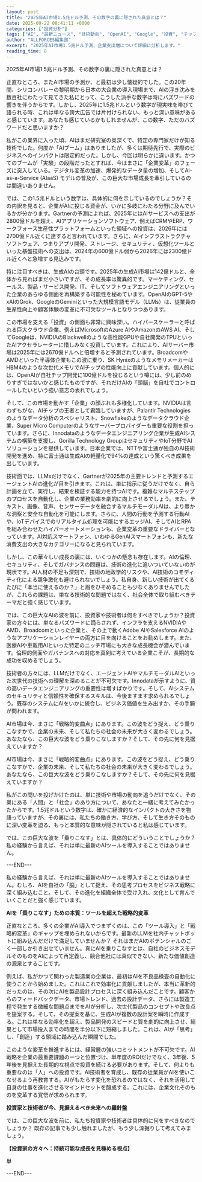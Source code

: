 ```yaml
---
layout: post
title: "2025年AI市場1.5兆ドル予測、その数字の裏に隠された真意とは？"
date: 2025-09-22 08:41:11 +0000
categories: ["投資分析"]
tags: ["AI", "最新ニュース", "技術動向", "OpenAI", "Google", "投資", "チップ", "エージェント"]
author: "ALLFORCES編集部"
excerpt: "2025年AI市場1.5兆ドル予測、企業支出増について詳細に分析します。"
reading_time: 8
---
```


2025年AI市場1.5兆ドル予測、その数字の裏に隠された真意とは？

正直なところ、またAI市場の予測か、と最初は少し懐疑的でした。この20年間、シリコンバレーの黎明期から日本の大企業の導入現場まで、AIの浮き沈みを数百社にわたって見てきた私にとって、こうした派手な数字は時にバズワードの響きを伴うからです。しかし、2025年に1.5兆ドルという数字が現実味を帯びて語られる時、これは単なる誇大広告では片付けられない、もっと深い意味があると感じています。あなたも感じているかもしれませんが、この数字、ただのバズワードだと思いますか？

私がこの業界に入った頃、AIはまだ研究室の奥深くで、特定の専門家だけが知る技術でした。何度か「AIブーム」はありましたが、多くは期待先行で、実際のビジネスへのインパクトは限定的だった。しかし、今回は明らかに違います。かつてのブームが「実験」の段階だったとすれば、今はまさに「企業変革」のフェーズに突入している。デジタル変革の加速、爆発的なデータ量の増加、そしてAI-as-a-Service (AIaaS) モデルの普及が、この巨大な市場成長を牽引しているのは間違いありません。

では、この1.5兆ドルという数字は、具体的に何を示しているのでしょうか？その内訳を見ると、企業がAIに投じる資金が、いかに多岐にわたる分野に及んでいるかが分かります。Gartnerの予測によれば、2025年にはAIサービスへの支出が2800億ドルを超え、AIアプリケーションソフトウェア、例えばCRMやERP、ワークフォース生産性プラットフォームといった領域への投資は、2026年には2700億ドル近くに達すると言われています。さらに、AIインフラストラクチャソフトウェア、つまりアプリ開発、ストレージ、セキュリティ、仮想化ツールといった基盤技術への支出は、2024年の600億ドル弱から2026年には2300億ドル近くへと急増する見込みです。

特に注目すべきは、生成AIの台頭です。2025年の生成AI市場は142億ドルと、全体から見ればまだ小さいですが、その成長率は驚異的です。マーケティング、セールス、製品・サービス開発、IT、そしてソフトウェアエンジニアリングといった企業のあらゆる側面を再構築する可能性を秘めています。OpenAIのGPT-5やxAIのGrok、GoogleのGeminiといった大規模言語モデル（LLMs）は、従業員の生産性向上や顧客体験の変革に不可欠なツールとなりつつあります。

この市場を支える「投資」の側面も非常に興味深い。ハイパースケーラーと呼ばれる巨大クラウド企業、例えばMicrosoftのAzure AIやAmazonのAWS AI、そしてGoogleは、NVIDIAのBlackwellのような高性能GPUや自社開発のTPUといったAIアクセラレーターに惜しみなく投資しています。これにより、AIサーバー市場は2025年には2670億ドルへと倍増すると予測されています。BroadcomやAMDといった半導体企業もこの波に乗り、SK HynixのようなメモリメーカーはHBM4のような次世代メモリでAIチップの性能向上に貢献しています。個人的には、OpenAIが自社チップ開発に100億ドルを投じるという噂には、少し前のめりすぎではないかと感じたものですが、それだけAIの「頭脳」を自社でコントロールしたいという強い意志の表れでしょう。

そして、この市場を動かす「企業」の顔ぶれも多様化しています。NVIDIAは言わずもがな、AIチップの王者として君臨していますが、Palantir Technologiesのようなデータ分析のスペシャリスト、Snowflakeのようなデータクラウド企業、Super Micro Computerのようなサーバープロバイダーも重要な役割を担っています。さらに、Innodataのようなデータエンジニアリング企業が生成AIシステムの構築を支援し、Gorilla Technology GroupはセキュリティやIoT分野でAIソリューションを提供しています。日本企業では、NTTや富士通が独自のAI技術開発を進め、特に富士通は生成AIの軽量化で94%の達成という驚くべき成果を出しています。

技術面では、LLMsだけでなく、Gartnerが2025年の主要トレンドと予測するエージェントAIの進化が目を引きます。これは、単に指示に従うだけでなく、自ら計画を立て、実行し、結果を検証する能力を持つAIです。複雑なマルチステップのプロセスを自動化し、企業の業務効率を劇的に向上させるでしょう。また、テキスト、画像、音声、センサーデータを融合するマルチモーダルAIは、より豊かな洞察と安全な自動化を可能にします。さらに、人間の行動を予測する行動AIや、IoTデバイスでのリアルタイム処理を可能にするエッジAI、そしてAIとRPAを組み合わせたハイパーオートメーションも、企業変革の重要なドライバーとなっています。AI対応スマートフォン、いわゆるGenAIスマートフォンも、新たな消費支出の大きなカテゴリーになると見られています。

しかし、この華々しい成長の裏には、いくつかの懸念も存在します。AIの倫理、セキュリティ、そしてガバナンスの問題は、技術の進化に追いついていないのが現状です。AI人材の不足も深刻で、技術の地政学的リスクや、AI技術のコモディティ化による競争激化も避けられないでしょう。私自身、新しい技術が出てくるたびに「本当に使えるのか？」と眉をひそめることも少なくありませんでしたが、これらの課題は、単なる技術的な問題ではなく、社会全体で取り組むべきテーマだと強く感じています。

では、この巨大なAIの波を前に、投資家や技術者は何をすべきでしょうか？投資家の方々には、単なるバズワードに踊らされず、インフラを支えるNVIDIAやAMD、Broadcomといった企業と、その上で動くAdobe AIやSalesforce AIのようなアプリケーションレイヤーの両方に目を向けることをお勧めします。また、医療AIや車載用AIといった特定のニッチ市場にも大きな成長機会が潜んでいます。倫理的側面やガバナンスへの対応を真剣に考えている企業こそが、長期的な成功を収めるでしょう。

技術者の方々には、LLMだけでなく、エージェントAIやマルチモーダルAIといった次世代の技術への理解を深めることが不可欠です。Innodataが示すように、質の高いデータエンジニアリングの重要性は増すばかりです。そして、AIシステムのセキュリティと信頼性を確保するスキルは、今後ますます求められるでしょう。既存のシステムにAIをいかに統合し、ビジネス価値を生み出すか、その手腕が問われます。

AI市場は今、まさに「戦略的変曲点」にあります。この波をどう捉え、どう乗りこなすかで、企業の未来、そして私たちの社会の未来が大きく変わるでしょう。あなたなら、この巨大な波をどう乗りこなしますか？そして、その先に何を見据えていますか？

AI市場は今、まさに「戦略的変曲点」にあります。この波をどう捉え、どう乗りこなすかで、企業の未来、そして私たちの社会の未来が大きく変わるでしょう。あなたなら、この巨大な波をどう乗りこなしますか？そして、その先に何を見据えていますか？

私がこの問いを投げかけたのは、単に技術や市場の動向を追うだけでなく、その奥にある「人間」と「社会」のあり方について、あなたと一緒に考えてみたかったからです。1.5兆ドルという数字は、確かに経済的なインパクトの大きさを物語っていますが、その裏には、私たちの働き方、学び方、そして生き方そのものに深い変革を迫る、もっと本質的な意味が隠されていると私は感じています。

では、この巨大な波を「乗りこなす」とは、具体的にどういうことでしょうか？ 私の経験から言えば、それは単に最新のAIツールを導入することではありません。

---END---

私の経験から言えば、それは単に最新のAIツールを導入することではありません。むしろ、AIを自社の「脳」として捉え、その思考プロセスをビジネス戦略に深く組み込むこと。そして、その進化を組織全体で受け入れ、文化として育んでいくことだと強く感じています。

**AIを「乗りこなす」ための本質：ツールを超えた戦略的変革**

正直なところ、多くの企業がAI導入でつまずくのは、この「ツール導入」と「戦略的変革」のギャップを埋められないからです。最新のLLMを社内チャットボットに組み込んだだけで満足していませんか？ それはまだAIのポテンシャルのごく一部しか引き出せていません。真にAIを乗りこなすとは、自社のビジネスモデルそのものをAIによって再定義し、競合他社には真似できない、新たな価値創造の源泉とすることです。

例えば、私がかつて関わった製造業の企業は、最初はAIを不良品検査の自動化に使うことから始めました。これはこれで効率化に貢献しましたが、本当に革新的だったのは、その次にAIを製品設計プロセスに深く組み込んだことです。顧客からのフィードバックデータ、市場トレンド、過去の設計データ、さらには製造工程で発生する微細な問題点までをAIが分析し、次世代製品のコンセプトや改良点を提案する。そして、その提案を基に、生成AIが複数の設計案を瞬時に作成する。これは単なる効率化を超え、製品開発のスピードと質を劇的に向上させ、結果として市場投入までの時間を半分以下に短縮しました。これは、AIが「思考」し、「創造」する領域に踏み込んだ瞬間でした。

このような変革を推進するには、経営層の強いコミットメントが不可欠です。AI戦略を企業の最重要課題の一つと位置づけ、単年度のROIだけでなく、3年後、5年後を見据えた長期的な視点で投資を続ける必要があります。そして、何よりも重要なのは「人」への投資です。AI技術者を育成し、既存の従業員がAIを使いこなせるよう再教育する。AIがもたらす変化を恐れるのではなく、それを活用して自身の仕事を進化させるマインドセットを醸成する。これには、企業文化そのものを変革する覚悟が求められます。

**投資家と技術者が今、見据えるべき未来への羅針盤**

では、この巨大な波を前に、私たち投資家や技術者は具体的に何をすべきなのでしょうか？ 既存の記事でも少し触れましたが、もう少し深掘りして考えてみましょう。

**【投資家の方々へ：持続可能な成長を見極める視点】**

単

---END---